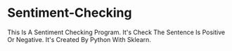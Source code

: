# Sentiment-Checking
This Is A Sentiment Checking Program. It's Check The Sentence Is Positive Or Negative. It's Created By Python With Sklearn.
